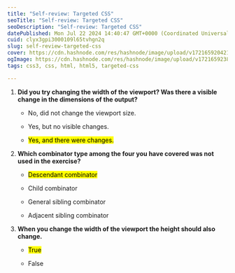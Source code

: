 ```yaml
---
title: "Self-review: Targeted CSS"
seoTitle: "Self-review: Targeted CSS"
seoDescription: "Self-review: Targeted CSS"
datePublished: Mon Jul 22 2024 14:40:47 GMT+0000 (Coordinated Universal Time)
cuid: clyx3gpi3000109l65tvhgn2q
slug: self-review-targeted-css
cover: https://cdn.hashnode.com/res/hashnode/image/upload/v1721659204218/9972de80-d48c-4c7c-9aed-1a2469b47848.png
ogImage: https://cdn.hashnode.com/res/hashnode/image/upload/v1721659238641/1a45d12d-01c2-472f-83d0-22998aedcd44.png
tags: css3, css, html, html5, targeted-css

---
```


1. **Did you try changing the width of the viewport? Was there a visible change in the dimensions of the output?**
    
    * No, did not change the viewport size.
        
    * Yes, but no visible changes.
        
    * <mark>Yes, and there were changes.</mark>
        
2. **Which combinator type among the four you have covered was not used in the exercise?**
    
    * <mark>Descendant combinator</mark>
        
    * Child combinator
        
    * General sibling combinator
        
    * Adjacent sibling combinator
        
3. **When you change the width of the viewport the height should also change.** 
    
    * <mark>True</mark>
        
    * False